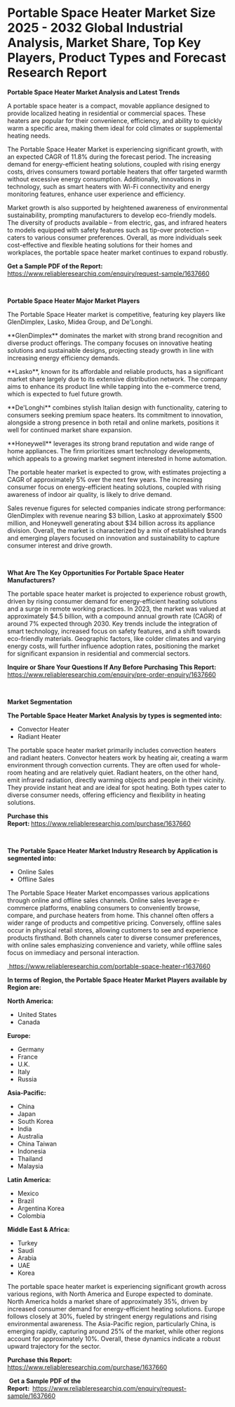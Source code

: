 <p><h1>Portable Space Heater Market Size 2025 - 2032 Global Industrial Analysis, Market Share, Top Key Players, Product Types and Forecast Research Report</h1></p><p><strong>Portable Space Heater Market Analysis and Latest Trends</strong></p>
<p><p>A portable space heater is a compact, movable appliance designed to provide localized heating in residential or commercial spaces. These heaters are popular for their convenience, efficiency, and ability to quickly warm a specific area, making them ideal for cold climates or supplemental heating needs.</p><p>The Portable Space Heater Market is experiencing significant growth, with an expected CAGR of 11.8% during the forecast period. The increasing demand for energy-efficient heating solutions, coupled with rising energy costs, drives consumers toward portable heaters that offer targeted warmth without excessive energy consumption. Additionally, innovations in technology, such as smart heaters with Wi-Fi connectivity and energy monitoring features, enhance user experience and efficiency.</p><p>Market growth is also supported by heightened awareness of environmental sustainability, prompting manufacturers to develop eco-friendly models. The diversity of products available – from electric, gas, and infrared heaters to models equipped with safety features such as tip-over protection – caters to various consumer preferences. Overall, as more individuals seek cost-effective and flexible heating solutions for their homes and workplaces, the portable space heater market continues to expand robustly.</p></p>
<p><strong>Get a Sample PDF of the Report:&nbsp;</strong> <a href="https://www.reliableresearchiq.com/enquiry/request-sample/1637660?utm_campaign=2277&utm_medium=2&utm_source=Github&utm_content=ia&utm_term=18042025&utm_id=portable-space-heater">https://www.reliableresearchiq.com/enquiry/request-sample/1637660</a></p>
<p>&nbsp;</p>
<p><strong>Portable Space Heater Major Market Players</strong></p>
<p><p>The Portable Space Heater market is competitive, featuring key players like GlenDimplex, Lasko, Midea Group, and De'Longhi. </p><p>**GlenDimplex** dominates the market with strong brand recognition and diverse product offerings. The company focuses on innovative heating solutions and sustainable designs, projecting steady growth in line with increasing energy efficiency demands. </p><p>**Lasko**, known for its affordable and reliable products, has a significant market share largely due to its extensive distribution network. The company aims to enhance its product line while tapping into the e-commerce trend, which is expected to fuel future growth.</p><p>**De'Longhi** combines stylish Italian design with functionality, catering to consumers seeking premium space heaters. Its commitment to innovation, alongside a strong presence in both retail and online markets, positions it well for continued market share expansion.</p><p>**Honeywell** leverages its strong brand reputation and wide range of home appliances. The firm prioritizes smart technology developments, which appeals to a growing market segment interested in home automation.</p><p>The portable heater market is expected to grow, with estimates projecting a CAGR of approximately 5% over the next few years. The increasing consumer focus on energy-efficient heating solutions, coupled with rising awareness of indoor air quality, is likely to drive demand.</p><p>Sales revenue figures for selected companies indicate strong performance: GlenDimplex with revenue nearing $3 billion, Lasko at approximately $500 million, and Honeywell generating about $34 billion across its appliance division. Overall, the market is characterized by a mix of established brands and emerging players focused on innovation and sustainability to capture consumer interest and drive growth.</p></p>
<p>&nbsp;</p>
<p><strong>What Are The Key Opportunities For Portable Space Heater Manufacturers?</strong></p>
<p><p>The portable space heater market is projected to experience robust growth, driven by rising consumer demand for energy-efficient heating solutions and a surge in remote working practices. In 2023, the market was valued at approximately $4.5 billion, with a compound annual growth rate (CAGR) of around 7% expected through 2030. Key trends include the integration of smart technology, increased focus on safety features, and a shift towards eco-friendly materials. Geographic factors, like colder climates and varying energy costs, will further influence adoption rates, positioning the market for significant expansion in residential and commercial sectors.</p></p>
<p><strong>Inquire or Share Your Questions If Any Before Purchasing This Report:</strong> <a href="https://www.reliableresearchiq.com/enquiry/pre-order-enquiry/1637660?utm_campaign=2277&utm_medium=2&utm_source=Github&utm_content=ia&utm_term=18042025&utm_id=portable-space-heater">https://www.reliableresearchiq.com/enquiry/pre-order-enquiry/1637660</a></p>
<p>&nbsp;</p>
<p><strong>Market Segmentation</strong></p>
<p><strong>The Portable Space Heater Market Analysis by types is segmented into:</strong></p>
<p><ul><li>Convector Heater</li><li>Radiant Heater</li></ul></p>
<p><p>The portable space heater market primarily includes convection heaters and radiant heaters. Convector heaters work by heating air, creating a warm environment through convection currents. They are often used for whole-room heating and are relatively quiet. Radiant heaters, on the other hand, emit infrared radiation, directly warming objects and people in their vicinity. They provide instant heat and are ideal for spot heating. Both types cater to diverse consumer needs, offering efficiency and flexibility in heating solutions.</p></p>
<p><strong>Purchase this Report:&nbsp;</strong><a href="https://www.reliableresearchiq.com/purchase/1637660?utm_campaign=2277&utm_medium=2&utm_source=Github&utm_content=ia&utm_term=18042025&utm_id=portable-space-heater">https://www.reliableresearchiq.com/purchase/1637660</a></p>
<p>&nbsp;</p>
<p><strong>The Portable Space Heater Market Industry Research by Application is segmented into:</strong></p>
<p><ul><li>Online Sales</li><li>Offline Sales</li></ul></p>
<p><p>The Portable Space Heater Market encompasses various applications through online and offline sales channels. Online sales leverage e-commerce platforms, enabling consumers to conveniently browse, compare, and purchase heaters from home. This channel often offers a wider range of products and competitive pricing. Conversely, offline sales occur in physical retail stores, allowing customers to see and experience products firsthand. Both channels cater to diverse consumer preferences, with online sales emphasizing convenience and variety, while offline sales focus on immediacy and personal interaction.</p></p>
<p><a href="https://www.reliableresearchiq.com/portable-space-heater-r1637660?utm_campaign=2277&utm_medium=2&utm_source=Github&utm_content=ia&utm_term=18042025&utm_id=portable-space-heater">&nbsp;https://www.reliableresearchiq.com/portable-space-heater-r1637660</a></p>
<p><strong>In terms of Region, the Portable Space Heater Market Players available by Region are:</strong></p>
<p>
    <p> <strong> North America: </strong>
        <ul>
            <li>United States</li>
            <li>Canada</li>
        </ul>
        </p> 
    <p> <strong> Europe: </strong>
        <ul>
            <li>Germany</li>
            <li>France</li>
            <li>U.K.</li>
            <li>Italy</li>
            <li>Russia</li>
        </ul>
        </p> 
    <p> <strong> Asia-Pacific: </strong>
        <ul>
            <li>China</li>
            <li>Japan</li>
            <li>South Korea</li>
            <li>India</li>
            <li>Australia</li>
            <li>China Taiwan</li>
            <li>Indonesia</li>
            <li>Thailand</li>
            <li>Malaysia</li>
        </ul>
        </p> 
    <p> <strong> Latin America: </strong>
        <ul>
            <li>Mexico</li>
            <li>Brazil</li>
            <li>Argentina Korea</li>
            <li>Colombia</li>
        </ul>
        </p> 
    <p> <strong> Middle East & Africa: </strong>
        <ul>
            <li>Turkey</li>
            <li>Saudi</li>
            <li>Arabia</li>
            <li>UAE</li>
            <li>Korea</li>
        </ul>
    </p>
    </p>
<p><p>The portable space heater market is experiencing significant growth across various regions, with North America and Europe expected to dominate. North America holds a market share of approximately 35%, driven by increased consumer demand for energy-efficient heating solutions. Europe follows closely at 30%, fueled by stringent energy regulations and rising environmental awareness. The Asia-Pacific region, particularly China, is emerging rapidly, capturing around 25% of the market, while other regions account for approximately 10%. Overall, these dynamics indicate a robust upward trajectory for the sector.</p></p>
<p><strong>Purchase this Report: </strong><a href="https://www.reliableresearchiq.com/purchase/1637660?utm_campaign=2277&utm_medium=2&utm_source=Github&utm_content=ia&utm_term=18042025&utm_id=portable-space-heater">https://www.reliableresearchiq.com/purchase/1637660</a></p>
<p>&nbsp;<strong>Get a Sample PDF of the Report:&nbsp;&nbsp;</strong><a href="https://www.reliableresearchiq.com/enquiry/request-sample/1637660?utm_campaign=2277&utm_medium=2&utm_source=Github&utm_content=ia&utm_term=18042025&utm_id=portable-space-heater">https://www.reliableresearchiq.com/enquiry/request-sample/1637660</a></p>
<p><strong></strong></p>
<p><p></p><p></p><p></p></p>